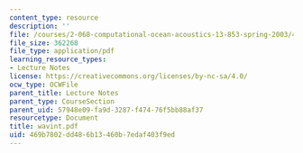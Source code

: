```yaml
---
content_type: resource
description: ''
file: /courses/2-068-computational-ocean-acoustics-13-853-spring-2003/469b7802dd486b13460b7edaf403f9ed_wavint.pdf
file_size: 362268
file_type: application/pdf
learning_resource_types:
- Lecture Notes
license: https://creativecommons.org/licenses/by-nc-sa/4.0/
ocw_type: OCWFile
parent_title: Lecture Notes
parent_type: CourseSection
parent_uid: 57948e09-fa9d-3287-f474-76f5bb88af37
resourcetype: Document
title: wavint.pdf
uid: 469b7802-dd48-6b13-460b-7edaf403f9ed
---
```

